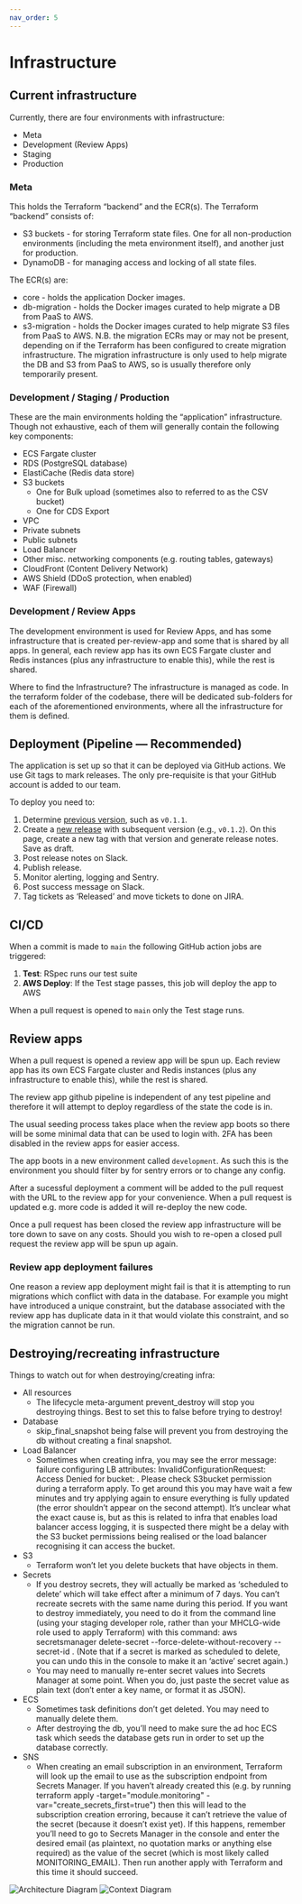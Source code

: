 ```yaml
---
nav_order: 5
---
```


# Infrastructure

## Current infrastructure

Currently, there are four environments with infrastructure:

- Meta
- Development (Review Apps)
- Staging
- Production

### Meta

This holds the Terraform “backend” and the ECR(s).
The Terraform “backend” consists of:

- S3 buckets - for storing Terraform state files. One for all non-production environments (including the meta environment itself), and another just for production.
- DynamoDB - for managing access and locking of all state files.

The ECR(s) are:

- core - holds the application Docker images.
- db-migration - holds the Docker images curated to help migrate a DB from PaaS to AWS.
- s3-migration - holds the Docker images curated to help migrate S3 files from PaaS to AWS.
  N.B. the migration ECRs may or may not be present, depending on if the Terraform has been configured to create migration infrastructure. The migration infrastructure is only used to help migrate the DB and S3 from PaaS to AWS, so is usually therefore only temporarily present.

### Development / Staging / Production

These are the main environments holding the “application” infrastructure.
Though not exhaustive, each of them will generally contain the following key components:

- ECS Fargate cluster
- RDS (PostgreSQL database)
- ElastiCache (Redis data store)
- S3 buckets
  - One for Bulk upload (sometimes also to referred to as the CSV bucket)
  - One for CDS Export
- VPC
- Private subnets
- Public subnets
- Load Balancer
- Other misc. networking components (e.g. routing tables, gateways)
- CloudFront (Content Delivery Network)
- AWS Shield (DDoS protection, when enabled)
- WAF (Firewall)

### Development / Review Apps

The development environment is used for Review Apps, and has some infrastructure that is created per-review-app and some that is shared by all apps.
In general, each review app has its own ECS Fargate cluster and Redis instances (plus any infrastructure to enable this), while the rest is shared.

Where to find the Infrastructure?
The infrastructure is managed as code.
In the terraform folder of the codebase, there will be dedicated sub-folders for each of the aforementioned environments, where all the infrastructure for them is defined.

## Deployment (Pipeline — Recommended)

The application is set up so that it can be deployed via GitHub actions. We use Git tags to mark releases. The only pre-requisite is that your GitHub account is added to our team.

To deploy you need to:

1. Determine [previous version](https://github.com/communitiesuk/submit-social-housing-lettings-and-sales-data/tags), such as `v0.1.1`.
2. Create a [new release](https://github.com/communitiesuk/submit-social-housing-lettings-and-sales-data/releases/new) with subsequent version (e.g., `v0.1.2`). On this page, create a new tag with that version and generate release notes. Save as draft.
3. Post release notes on Slack.
4. Publish release.
5. Monitor alerting, logging and Sentry.
6. Post success message on Slack.
7. Tag tickets as ‘Released’ and move tickets to done on JIRA.

## CI/CD

When a commit is made to `main` the following GitHub action jobs are triggered:

1. **Test**: RSpec runs our test suite
2. **AWS Deploy**: If the Test stage passes, this job will deploy the app to AWS

When a pull request is opened to `main` only the Test stage runs.

## Review apps

When a pull request is opened a review app will be spun up. Each review app has its own ECS Fargate cluster and Redis instances (plus any infrastructure to enable this), while the rest is shared.

The review app github pipeline is independent of any test pipeline and therefore it will attempt to deploy regardless of the state the code is in.

The usual seeding process takes place when the review app boots so there will be some minimal data that can be used to login with. 2FA has been disabled in the review apps for easier access.

The app boots in a new environment called `development`. As such this is the environment you should filter by for sentry errors or to change any config.

After a sucessful deployment a comment will be added to the pull request with the URL to the review app for your convenience. When a pull request is updated e.g. more code is added it will re-deploy the new code.

Once a pull request has been closed the review app infrastructure will be tore down to save on any costs. Should you wish to re-open a closed pull request the review app will be spun up again.

### Review app deployment failures

One reason a review app deployment might fail is that it is attempting to run migrations which conflict with data in the database. For example you might have introduced a unique constraint, but the database associated with the review app has duplicate data in it that would violate this constraint, and so the migration cannot be run.

## Destroying/recreating infrastructure

Things to watch out for when destroying/creating infra:

- All resources
  - The lifecycle meta-argument prevent_destroy will stop you destroying things. Best to set this to false before trying to destroy!
- Database
  - skip_final_snapshot being false will prevent you from destroying the db without creating a final snapshot.
- Load Balancer
  - Sometimes when creating infra, you may see the error message: failure configuring LB attributes: InvalidConfigurationRequest: Access Denied for bucket: <load-balancer-access-log-bucket-name>. Please check S3bucket permission during a terraform apply. To get around this you may have wait a few minutes and try applying again to ensure everything is fully updated (the error shouldn’t appear on the second attempt). It’s unclear what the exact cause is, but as this is related to infra that enables load balancer access logging, it is suspected there might be a delay with the S3 bucket permissions being realised or the load balancer recognising it can access the bucket.
- S3
  - Terraform won’t let you delete buckets that have objects in them.
- Secrets
  - If you destroy secrets, they will actually be marked as ‘scheduled to delete’ which will take effect after a minimum of 7 days. You can’t recreate secrets with the same name during this period. If you want to destroy immediately, you need to do it from the command line (using your staging developer role, rather than your MHCLG-wide role used to apply Terraform) with this command: aws secretsmanager delete-secret --force-delete-without-recovery --secret-id <secret-arn>. (Note that if a secret is marked as scheduled to delete, you can undo this in the console to make it an ‘active’ secret again.)
  - You may need to manually re-enter secret values into Secrets Manager at some point. When you do, just paste the secret value as plain text (don’t enter a key name, or format it as JSON).
- ECS
  - Sometimes task definitions don’t get deleted. You may need to manually delete them.
  - After destroying the db, you’ll need to make sure the ad hoc ECS task which seeds the database gets run in order to set up the database correctly.
- SNS
  - When creating an email subscription in an environment, Terraform will look up the email to use as the subscription endpoint from Secrets Manager. If you haven’t already created this (e.g. by running terraform apply -target="module.monitoring" -var="create_secrets_first=true") then this will lead to the subscription creation erroring, because it can’t retrieve the value of the secret (because it doesn’t exist yet). If this happens, remember you’ll need to go to Secrets Manager in the console and enter the desired email (as plaintext, no quotation marks or anything else required) as the value of the secret (which is most likely called MONITORING_EMAIL). Then run another apply with Terraform and this time it should succeed.

![Architecture Diagram](https://raw.githubusercontent.com/communitiesuk/submit-social-housing-lettings-and-sales-data/main/docs/images/architecture_diagram.png)
![Context Diagram](https://raw.githubusercontent.com/communitiesuk/submit-social-housing-lettings-and-sales-data/main/docs/images/context_diagram.png)
